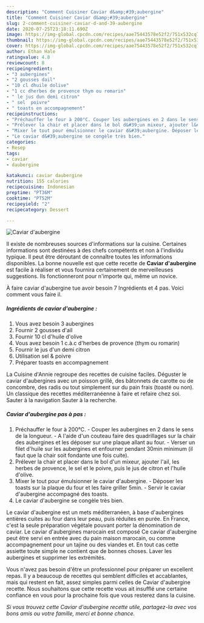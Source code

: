 ```yaml
---
description: "Comment Cuisiner Caviar d&amp;#39;aubergine"
title: "Comment Cuisiner Caviar d&amp;#39;aubergine"
slug: 2-comment-cuisiner-caviar-d-and-39-aubergine
date: 2020-07-25T23:18:11.690Z
image: https://img-global.cpcdn.com/recipes/aae75443578e52f2/751x532cq70/caviar-daubergine-photo-principale-de-la-recette.jpg
thumbnail: https://img-global.cpcdn.com/recipes/aae75443578e52f2/751x532cq70/caviar-daubergine-photo-principale-de-la-recette.jpg
cover: https://img-global.cpcdn.com/recipes/aae75443578e52f2/751x532cq70/caviar-daubergine-photo-principale-de-la-recette.jpg
author: Ethan Hale
ratingvalue: 4.8
reviewcount: 8
recipeingredient:
- "3 aubergines"
- "2 gousses dail"
- "10 cl dhuile dolive"
- "1 cc dherbes de provence thym ou romarin"
- " le jus dun demi citron"
- " sel  poivre"
- " toasts en accompagnement"
recipeinstructions:
- "Préchauffer le four à 200°C. Couper les aubergines en 2 dans le sens de la longueur. A l&#39;aide d&#39;un couteau faire des quadrillages sur la chair des aubergines et les déposer sur une plaque allant au four. Verser un filet d&#39;huile sur les aubergines et enfourner pendant 30min minimum (il faut que la chair soit fondante une fois cuite)."
- "Prélever la chair et placer dans le bol d&#39;un mixeur, ajouter l&#39;ail, les herbes de provence, le sel et le poivre, puis le jus de citron et l&#39;huile d&#39;olive."
- "Mixer le tout pour émulsionner le caviar d&#39;aubergine. Déposer les toasts sur la plaque du four et les faire griller 5min. Servir le caviar d&#39;aubergine accompagné des toasts."
- "Le caviar d&#39;aubergine se congèle très bien."
categories:
- Resep
tags:
- caviar
- daubergine

katakunci: caviar daubergine 
nutrition: 155 calories
recipecuisine: Indonesian
preptime: "PT36M"
cooktime: "PT52M"
recipeyield: "2"
recipecategory: Dessert

---
```



![Caviar d&#39;aubergine](https://img-global.cpcdn.com/recipes/aae75443578e52f2/751x532cq70/caviar-daubergine-photo-principale-de-la-recette.jpg)

Il existe de nombreuses sources d'informations sur la cuisine. Certaines informations sont destinées à des chefs compétents et non à l'individu typique. Il peut être déroutant de connaître toutes les informations disponibles. La bonne nouvelle est que cette recette de <strong> Caviar d&#39;aubergine </strong> est facile à réaliser et vous fournira certainement de merveilleuses suggestions. Ils fonctionneront pour n'importe qui, même un novice.

<!--inarticleads1-->

À faire caviar d&#39;aubergine tue avoir besoin 7 Ingrédients et 4 pas. Voici comment vous faire il.

##### Ingrédients de caviar d&#39;aubergine :

1. Vous avez besoin 3 aubergines
1. Fournir 2 gousses d&#39;ail
1. Fournir 10 cl d&#39;huile d&#39;olive
1. Vous avez besoin 1 c.à.c d&#39;herbes de provence (thym ou romarin)
1. Fournir  le jus d&#39;un demi citron
1. Utilisation  sel &amp; poivre
1. Préparer  toasts en accompagnement


La Cuisine d&#39;Annie regroupe des recettes de cuisine faciles. Déguster le caviar d&#39;aubergines avec un poisson grillé, des bâtonnets de carotte ou de concombre, des radis ou tout simplement sur du pain frais (toasté ou non). Un classique des recettes méditerranéenne à faire et refaire chez soi. Sauter à la navigation Sauter à la recherche. 

<!--inarticleads2-->

##### Caviar d&#39;aubergine pas à pas :

1. Préchauffer le four à 200°C. - Couper les aubergines en 2 dans le sens de la longueur. - A l&#39;aide d&#39;un couteau faire des quadrillages sur la chair des aubergines et les déposer sur une plaque allant au four. - Verser un filet d&#39;huile sur les aubergines et enfourner pendant 30min minimum (il faut que la chair soit fondante une fois cuite).
1. Prélever la chair et placer dans le bol d&#39;un mixeur, ajouter l&#39;ail, les herbes de provence, le sel et le poivre, puis le jus de citron et l&#39;huile d&#39;olive.
1. Mixer le tout pour émulsionner le caviar d&#39;aubergine. - Déposer les toasts sur la plaque du four et les faire griller 5min. - Servir le caviar d&#39;aubergine accompagné des toasts.
1. Le caviar d&#39;aubergine se congèle très bien.


Le caviar d&#39;aubergine est un mets méditerranéen, à base d&#39;aubergines entières cuites au four dans leur peau, puis réduites en purée. En France, c&#39;est la seule préparation végétale pouvant porter la dénomination de caviar. Le caviar d&#39;aubergines marocain est composé Ce caviar d&#39;aubergine peut être servi en entrée avec du pain maison marocain, ou comme accompagnement pour un tajine ou des viandes et. En tout cas cette assiette toute simple ne contient que de bonnes choses. Laver les aubergines et supprimer les extrémités. 

<!--inarticleads1-->

<p>
Vous n'avez pas besoin d'être un professionnel pour préparer un excellent repas. Il y a beaucoup de recettes qui semblent difficiles et accablantes, mais qui restent en fait, assez simples parmi celles de Caviar d&#39;aubergine recette. Nous souhaitons que cette recette vous ait insufflé une certaine confiance en vous pour la prochaine fois que vous resterez dans la cuisine.
</p>

<p>
<i>Si vous trouvez cette Caviar d&#39;aubergine recette utile, partagez-la avec vos bons amis ou votre famille, merci et bonne chance.</i>
</p>
